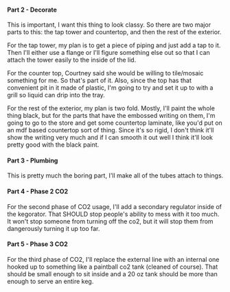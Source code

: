 
#### Part 2 - Decorate
This is important, I want this thing to look classy. So there are two major parts to this: the tap tower and countertop, and then the rest of the exterior.

For the tap tower, my plan is to get a piece of piping and just add a tap to it. Then I'll either use a flange or I'll figure something else out so that I can attach the tower easily to the inside of the lid.

For the counter top, Courtney said she would be willing to tile/mosaic something for me. So that's part of it. Also, since the top has that convenient pit in it made of plastic, I'm going to try and set it up to with a grill so liquid can drip into the tray.

For the rest of the exterior, my plan is two fold. Mostly, I'll paint the whole thing black, but for the parts that have the embossed writing on them, I'm going to go to the store and get some countertop laminate, like you'd put on an mdf based countertop sort of thing. Since it's so rigid, I don't think it'll show the writing very much and if I can smooth it out well I think it'll look pretty good with the black paint.

#### Part 3 - Plumbing
This is pretty much the boring part, I'll make all of the tubes attach to things.

#### Part 4 - Phase 2 CO2
For the second phase of CO2 usage, I'll add a secondary regulator inside of the kegorator. That SHOULD stop people's ability to mess with it too much. It won't stop someone from turning off the co2, but it will stop them from dangerously turning it up too far. 

#### Part 5 - Phase 3 CO2
For the third phase of CO2, I'll replace the external line with an internal one hooked up to something like a paintball co2 tank (cleaned of course). That should be small enough to sit inside and a 20 oz tank should be more than enough to serve an entire keg.
